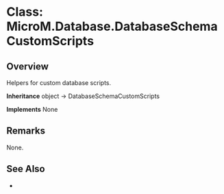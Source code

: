 # Class: MicroM.Database.DatabaseSchemaCustomScripts
## Overview
Helpers for custom database scripts.

**Inheritance**
object -> DatabaseSchemaCustomScripts

**Implements**
None

## Remarks
None.

## See Also
-
